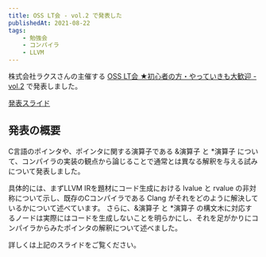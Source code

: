 ```yaml
---
title: OSS LT会 - vol.2 で発表した
publishedAt: 2021-08-22
tags:
    - 勉強会
    - コンパイラ
    - LLVM
---
```


株式会社ラクスさんの主催する [OSS LT会 ★初心者の方・やっていきも大歓迎 - vol.2](https://rakus.connpass.com/event/218573/) で発表しました。

[発表スライド](https://docs.google.com/presentation/d/1YDnV-_NULTELabWMwIk_wZa8CZxkha1sBH4GGRmQDDQ/edit?usp=sharing)

## 発表の概要

C言語のポインタや、ポインタに関する演算子である &演算子 と *演算子 について、コンパイラの実装の観点から論じることで通常とは異なる解釈を与える試みについて発表しました。

具体的には、まずLLVM IRを題材にコード生成における lvalue と rvalue の非対称について示し、既存のCコンパイラである Clang がそれをどのように解決しているかについて述べています。
さらに、&演算子 と *演算子 の構文木に対応するノードは実際にはコードを生成しないことを明らかにし、それを足がかりにコンパイラからみたポインタの解釈について述べました。

詳しくは上記のスライドをご覧ください。
